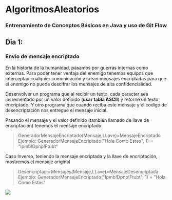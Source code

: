 # AlgoritmosAleatorios

### Entrenamiento de Conceptos Básicos en Java y uso de Git Flow

## Dia 1:

### Envio de mensaje encriptado

En la historia de la humanidad, pasamos por guerras internas como externas. Para poder tener ventaja del enemigo tenemos equipos que interceptan cualquier comunicación y crean mensajes encriptadas para que el enemigo no pueda descifrar los mensajes de alta confidencialidad.

Desenvolver un programa que al recibir un texto, cada caracter sea incrementado por un valor definido (**usar tabla ASCII**) y retorne un texto encriptado. Y otro programa que cuando reciba este mensaje y el codigo de desencriptación nos entregue el mensaje inicial.


Pasando el mensaje y el valor definido (también llamado de llave de encriptación) tenemos el mensaje encriptado:
> GeneradorMensajeEncriptado(Mensaje,LLave)=MensajeEncriptado
> Ejemplo:
GeneradorMensajeEncriptado("Hola Como Estas", 1) = "Ipmb!Dpnp!Ftubt"

Caso Inverso, teniendo la mensaje encriptada y la llave de encriptación, mostremos el mensaje original
> DesencriptadorMensajes(Mensaje,LLave)=MensajeDesencriptada
> Ejemplo:
> GeneradorMensajeEncriptado("Ipmb!Dpnp!Ftubt", 1) = "Hola Como Estas"

![](https://3.bp.blogspot.com/-wH80IwdioXc/Vw2IK7BUw1I/AAAAAAAAAC0/xSfv4QYfBEgFioZzBk9Ye5JRvRnYFpkOwCLcB/s1600/Tabla-ASCII.png)